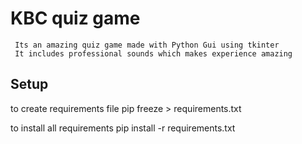 # KBC quiz game

     Its an amazing quiz game made with Python Gui using tkinter
     It includes professional sounds which makes experience amazing

## Setup

to create requirements file
pip freeze > requirements.txt

to install all requirements
pip install -r requirements.txt

